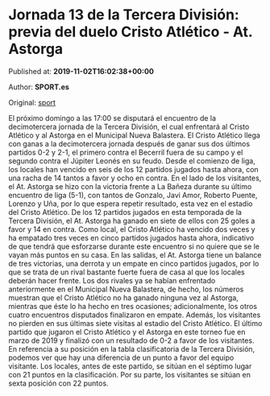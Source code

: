 
# Jornada 13 de la Tercera División: previa del duelo Cristo Atlético - At. Astorga

Published at: **2019-11-02T16:02:38+00:00**

Author: **SPORT.es**

Original: [sport](https://www.sport.es/es/noticias/tercera-division/jornada-13-de-la-tercera-division-previa-del-duelo-cristo-atletico---at-astorga-7711684)

El próximo domingo a las 17:00 se disputará el encuentro de la decimotercera jornada de la Tercera División, el cual enfrentará al Cristo Atlético y al Astorga en el Municipal Nueva Balastera.
El Cristo Atlético llega con ganas a la decimotercera jornada después de ganar sus dos últimos partidos 0-2 y 2-1, el primero contra el Becerril fuera de su campo y el segundo contra el Júpiter Leonés en su feudo. Desde el comienzo de liga, los locales han vencido en seis de los 12 partidos jugados hasta ahora, con una racha de 14 tantos a favor y ocho en contra.
En el lado de los visitantes, el At. Astorga se hizo con la victoria frente a La Bañeza durante su último encuentro de liga (5-1), con tantos de Gonzalo, Javi Amor, Roberto Puente, Lorenzo y Uña, por lo que espera repetir resultado, esta vez en el estadio del Cristo Atlético. De los 12 partidos jugados en esta temporada de la Tercera División, el At. Astorga ha ganado en siete de ellos con 25 goles a favor y 14 en contra.
Como local, el Cristo Atlético ha vencido dos veces y ha empatado tres veces en cinco partidos jugados hasta ahora, indicativo de que tendrá que esforzarse durante este encuentro si no quiere que se le vayan más puntos en su casa. En las salidas, el At. Astorga tiene un balance de tres victorias, una derrota y un empate en cinco partidos jugados, por lo que se trata de un rival bastante fuerte fuera de casa al que los locales deberán hacer frente.
Los dos rivales ya se habían enfrentado anteriormente en el Municipal Nueva Balastera, de hecho, los números muestran que el Cristo Atlético no ha ganado ninguna vez al Astorga, mientras que éste lo ha hecho en tres ocasiones; adicionalmente, los otros cuatro encuentros disputados finalizaron en empate. Además, los visitantes no pierden en sus últimas siete visitas al estadio del Cristo Atlético. El último partido que jugaron el Cristo Atlético y el Astorga en este torneo fue en marzo de 2019 y finalizó con un resultado de 0-2 a favor de los visitantes.
En referencia a su posición en la tabla clasificatoria de la Tercera División, podemos ver que hay una diferencia de un punto a favor del equipo visitante. Los locales, antes de este partido, se sitúan en el séptimo lugar con 21 puntos en la clasificación. Por su parte, los visitantes se sitúan en sexta posición con 22 puntos.

